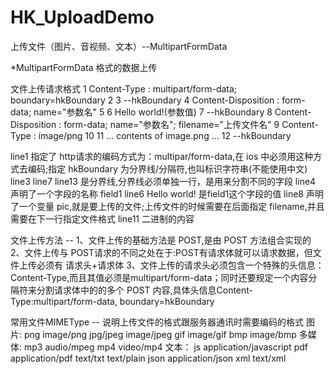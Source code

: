 # HK_UploadDemo
上传文件（图片、音视频、文本）--MultipartFormData

*MultipartFormData 格式的数据上传

文件上传请求格式
1 Content-Type : multipart/form-data; boundary=hkBoundary
2
3 --hkBoundary
4 Content-Disposition : form-data; name="参数名"
5
6 Hello world!(参数值)
7 --hkBoundary
8 Content-Disposition : form-data; name="参数名"; filename="上传文件名"
9 Content-Type : image/png
10
11 ... contents of image.png ...
12 --hkBoundary

line1 指定了 http请求的编码方式为：multipar/form-data,在 ios 中必须用这种方式去编码;指定 hkBoundary 为分界线/分隔符,也叫标识字符串(不能使用中文)
line3 line7 line13 是分界线,分界线必须单独一行，是用来分割不同的字段
line4 声明了一个字段的名称 field1
line6 Hello world! 是field1这个字段的值
line8 声明了一个变量 pic,就是要上传的文件;上传文件的时候需要在后面指定 filename,并且需要在下一行指定文件格式
line11 二进制的内容

文件上传方法
-- 1、文件上传的基础方法是 POST,是由 POST 方法组合实现的
2、文件上传与 POST请求的不同之处在于:POST有请求体就可以请求数据，但文件上传必须有 请求头+请求体
3、文件上传的请求头必须包含一个特殊的头信息：Content-Type,而且其值必须是multipart/form-data；同时还要规定一个内容分隔符来分割请求体中的的多个 POST 内容,具体头信息Content-Type:multipart/form-data, boundary=hkBoundary

常用文件MIMEType
-- 说明上传文件的格式跟服务器通讯时需要编码的格式
图片:
png  image/png
jpg/jpeg image/jpeg
gif  image/gif
bmp  image/bmp
多媒体:
mp3 audio/mpeg
mp4 video/mp4
文本：
js   application/javascript
pdf  application/pdf
text/txt text/plain
json application/json
xml  text/xml
